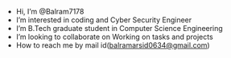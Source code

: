 - Hi, I’m @Balram7178
- I’m interested in coding and Cyber Security Engineer
- I’m B.Tech graduate student in Computer Science Engineering
- I’m looking to collaborate on Working on tasks and projects
- How to reach me by mail id(balramarsid0634@gmail.com)

<!---
Balram7178/Balram7178 is a ✨ special ✨ repository because its `README.md` (this file) appears on your GitHub profile.
You can click the Preview link to take a look at your changes.
--->
